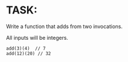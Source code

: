 # TASK:
Write a function that adds from two invocations.

All inputs will be integers.
```
add(3)(4)  // 7
add(12)(20) // 32
```